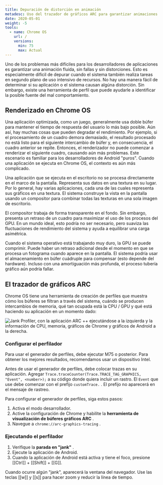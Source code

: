 ```yaml
---
title: Depuración de distorción en animación
metadesc: Uso del trazador de gráficos ARC para garantizar animaciones suaves, sin fallas y sin distorciones para las aplicaciones.
date: 2020-05-01
weight: -5
tools:
  - name: Chrome OS
    url: /
    versions:
      min: 75
      max: Actual
---
```


Uno de los problemas más difíciles para los desarrolladores de aplicaciones es garantizar una animación fluida, sin fallas y sin distorciones. Esto es especialmente difícil de depurar cuando el sistema también realiza tareas en segundo plano de uso intensivo de recursos. No hay una manera fácil de determinar si su aplicación o el sistema causan algúna distorción. Sin embargo, existe una herramienta de perfil que puede ayudarle a identificar la posible fuente del mal comportamiento.

## Renderizado en Chrome OS

Una aplicación optimizada, como un juego, generalmente usa doble búfer para mantener el tiempo de respuesta del usuario lo más bajo posible. Aún así, hay muchas cosas que pueden degradar el rendimiento. Por ejemplo, si el procesamiento de un cuadro demora demasiado, el resultado procesado no está listo para el siguiente intercambio de búfer y, en consecuencia, el cuadro anterior se repite. Entonces, el renderizador no puede comenzar a renderizar el siguiente cuadro, causando aún más problemas. Este escenario es familiar para los desarrolladores de Android "puros". Cuando una aplicación se ejecuta en Chrome OS, el contexto es aún más complicado.

Una aplicación que se ejecuta en el escritorio no se procesa directamente en el marco de la pantalla. Representa sus datos en una textura en su lugar. Por lo general, hay varias aplicaciones, cada una de las cuales representa sus gráficos en una textura. El sistema construye la vista en la pantalla usando un compositor para combinar todas las texturas en una sola imagen de escritorio.

El compositor trabaja de forma transparente en el fondo. Sin embargo, presenta un retraso de un cuadro para maximizar el uso de los procesos del GPU. En un mundo ideal, esto podría no ser necesario, pero suaviza las fluctuaciones de rendimiento del sistema y ayuda a equilibrar una carga asimétrica.

Cuando el sistema operativo está trabajando muy duro, la GPU se puede comprimir. Puede haber un retraso adicional desde el momento en que se procesa un fotograma cuando aparece en la pantalla. El sistema podría usar el almacenamiento en búfer cuádruple para compensar (esto depende del hardware). Incluso con una amortiguación más profunda, el proceso tubería gráfico aún podría fallar.

## El trazador de gráficos ARC

Chrome OS tiene una herramienta de creación de perfiles que muestra cómo los búferes se filtran a través del sistema, cuándo se producen intercambios de memoria, qué tan ocupada está la CPU / GPU y qué está haciendo su aplicación en un momento dado:

![Jank Profiler, con la aplicación ARC ++ ejecutándose a la izquierda y la información de CPU, memoria, gráficos de Chrome y gráficos de Android a la derecha.](/images/android/animation/jank-profiler.png)

### Configurar el perfilador

Para usar el generador de perfiles, debe ejecutar M75 o posterior. Para obtener los mejores resultados, recomendamos usar un dispositivo Intel.

Antes de usar el generador de perfiles, debe colocar trazas en su aplicación. Agregar `Trace.traceCounter(Trace.TRACE_TAG_GRAPHICS, "Event", <number>);` a su código donde quiera incluir un rastro. El `Event` que use debe comenzar con el prefijo `customTrace.` . El prefijo no aparecerá en el mensaje de rastreo.

Para configurar el generador de perfiles, siga estos pasos:

1. Activa el modo desarrollador.
2. Active la configuración de Chrome y habilite la **herramienta de visualización de búferes gráficos ARC** .
3. Navegue a `chrome://arc-graphics-tracing` .

### Ejecutando el perfilador

1. Verifique la **parada en "jank"** .
2. Ejecute la aplicación de Android.
3. Cuando la aplicación de Android está activa y tiene el foco, presione [[Ctrl]] + [[Shift]] + [[G]].

Cuando ocurre algún "jank", aparecerá la ventana del navegador. Use las teclas [[w]] y [[s]] para hacer zoom y reducir la línea de tiempo.
